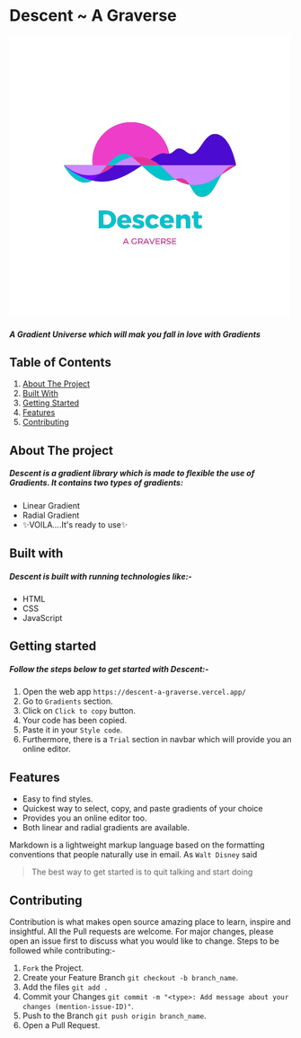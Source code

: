 # Descent ~ A Graverse 
![logo](Colorful_Sound_Waves_Music_App_Logo-removebg-preview.png " logo")
#### _A Gradient Universe which will mak you fall in love with Gradients_ 
## Table of Contents  
1. [About The Project](#about-the-project)
2. [Built With](#built-with)
3. [Getting Started](#getting-started)
4. [Features](#features)
5. [Contributing](#contributing)


## About The project
##### Descent is a gradient library which is made to flexible the use of Gradients. It contains two types of gradients:

- Linear Gradient
- Radial Gradient
- ✨VOILA....It's ready to use✨

## Built with  
##### Descent is built with running technologies like:-
 * HTML
 * CSS
 * JavaScript
 

## Getting started 

##### Follow the steps below to get started with Descent:-
1. Open the web app `https://descent-a-graverse.vercel.app/`
2. Go to `Gradients` section.
3. Click on `Click to copy` button.
4. Your code has been copied.
5. Paste it in your `Style code`.
6. Furthermore, there is a `Trial` section in navbar which will provide you an online editor.

## Features
- Easy to find styles.
- Quickest way to select, copy, and paste gradients of your choice
- Provides you an online editor too.
- Both linear and radial gradients are available.

Markdown is a lightweight markup language based on the formatting conventions
that people naturally use in email.
As `Walt Disney` said 

> The best way to get started is 
>to quit talking and start doing

## Contributing 
  Contribution is what makes open source amazing place to learn, inspire and insightful. All the Pull requests are welcome. For major changes, please open an issue first to discuss what you would like to change.
  Steps to be followed while contributing:-
1. `Fork` the Project.
2. Create your Feature Branch `git checkout -b branch_name`.
3. Add the files `git add .`
3. Commit your Changes `git commit -m "<type>: Add message about your changes (mention-issue-ID)"`.
4. Push to the Branch `git push origin branch_name`.
5. Open a Pull Request. 

